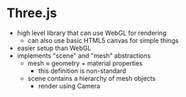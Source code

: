 # Three.js
- high level library that can use WebGL for rendering
	-  can also use basic HTML5 canvas for simple things
- easier setup than WebGL
- implements "scene" and "mesh" abstractions
	- mesh $\approx$ geometry + material properties
		- this definition is non-standard
	- scene contains a hierarchy of mesh objects
		- render using Camera